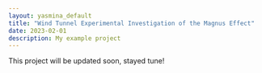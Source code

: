 ```yaml
---
layout: yasmina_default
title: "Wind Tunnel Experimental Investigation of the Magnus Effect"
date: 2023-02-01
description: My example project
---
```

This project will be updated soon, stayed tune!